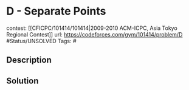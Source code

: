 # D - Separate Points

contest: [[CFICPC/101414/101414|2009-2010 ACM-ICPC, Asia Tokyo Regional Contest]]
url: https://codeforces.com/gym/101414/problem/D
#Status/UNSOLVED
Tags: #

## Description

## Solution

